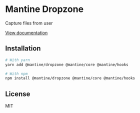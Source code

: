 # Mantine Dropzone

Capture files from user

[View documentation](https://mantine.dev/)

## Installation

```sh
# With yarn
yarn add @mantine/dropzone @mantine/core @mantine/hooks

# With npm
npm install @mantine/dropzone @mantine/core @mantine/hooks
```

## License

MIT
